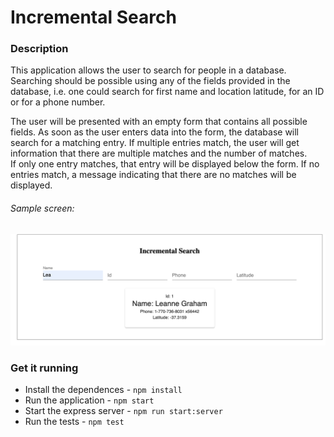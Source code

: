 # Incremental Search

### Description

This application allows the user to search for people in a database.  
Searching should be possible using any of the fields provided in the database, 
i.e. one could search for first name and location latitude, for an ID or for a 
phone number.


The user will be presented with an empty form that contains all possible fields.
As soon as the user enters data into the form, the database will search 
for a matching entry.  If multiple entries match, the user will get information 
that there are multiple matches and the number of matches.  
If only one entry matches, that entry will be displayed below the form.
If no entries match, a message indicating that there are no matches will be 
displayed.


###### Sample screen:
![Phase 1](docs/IncrementalSearch.png)


### Get it running

- Install the dependences -  ``` npm install ```
- Run the application - ``` npm start ```
- Start the express server - ``` npm run start:server ```
- Run the tests - ``` npm test ```

